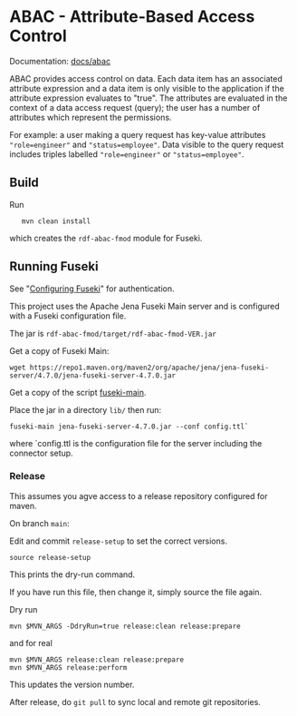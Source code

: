 # ABAC - Attribute-Based Access Control

Documentation: [docs/abac](./docs/abac.md)

ABAC provides access control on data. Each data item has an associated attribute
expression and a data item is only visible to the application if the attribute
expression evaluates to "true".  The attributes are evaluated in the context of a data access
request (query); the user has a number of attributes which represent the
permissions.

For example: a user making a query request has key-value attributes `"role=engineer"` and
`"status=employee"`. Data visible to the query request includes triples labelled
`"role=engineer"` or `"status=employee"`.

## Build

Run
```
   mvn clean install
```

which creates the `rdf-abac-fmod` module for Fuseki.

## Running Fuseki

See "[Configuring Fuseki](https://jena.apache.org/documentation/fuseki2/fuseki-configuration.html)"
for authentication.

This project uses the Apache Jena Fuseki Main server and is configured with a
Fuseki configuration file.

The jar is `rdf-abac-fmod/target/rdf-abac-fmod-VER.jar`

Get a copy of Fuseki Main:

```
wget https://repo1.maven.org/maven2/org/apache/jena/jena-fuseki-server/4.7.0/jena-fuseki-server-4.7.0.jar
```

Get a copy of the script
[fuseki-main](https://github.com/Telicent-io/jena-fuseki-kafka/blob/main/fuseki-main).

Place the jar in a directory `lib/` then run:

```
fuseki-main jena-fuseki-server-4.7.0.jar --conf config.ttl`
```

where `config.ttl is the configuration file for the server including the
connector setup.

### Release

This assumes you agve access to a release repository configured for maven.

On branch `main`:

Edit and commit `release-setup` to set the correct versions.

```
source release-setup
```
This prints the dry-run command.

If you have run this file, then change it, simply source the file again.

Dry run 
```
mvn $MVN_ARGS -DdryRun=true release:clean release:prepare
```

and for real

```
mvn $MVN_ARGS release:clean release:prepare
mvn $MVN_ARGS release:perform
```

This updates the version number.

After release, do `git pull` to sync local and remote git repositories.
